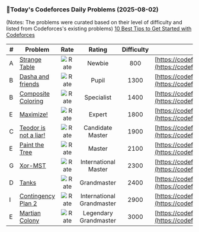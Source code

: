 ### 🌟Today's Codeforces Daily Problems (2025-08-02)
(Notes: The problems were curated based on their level of difficulty and listed from Codeforces's existing problems)
[10 Best Tips to Get Started with Codeforces](https://github.com/ika9810/Codeforces-Daily-Problems/blob/main/10%20Best%20Tips%20to%20Get%20Started%20with%20Codeforces.md)

| # | Problem | Rate| Rating | Difficulty | Contest |
|---| ----- | :--------: | :----------: | :----------: | ---------- |
|A|[Strange Table](https://codeforces.com/contest/1506/problem/A)|![Rate](https://img.shields.io/badge/Newbie-800-lightgrey)|Newbie|800|[https://codeforces.com/contest/1506](https://codeforces.com/contest/1506)|
|B|[Dasha and friends](https://codeforces.com/contest/761/problem/B)|![Rate](https://img.shields.io/badge/Pupil-1300-brightgreen)|Pupil|1300|[https://codeforces.com/contest/761](https://codeforces.com/contest/761)|
|B|[Composite Coloring](https://codeforces.com/contest/1332/problem/B)|![Rate](https://img.shields.io/badge/Specialist-1400-9cf)|Specialist|1400|[https://codeforces.com/contest/1332](https://codeforces.com/contest/1332)|
|E|[Maximize!](https://codeforces.com/contest/939/problem/E)|![Rate](https://img.shields.io/badge/Expert-1800-blue)|Expert|1800|[https://codeforces.com/contest/939](https://codeforces.com/contest/939)|
|C|[Teodor is not a liar!](https://codeforces.com/contest/930/problem/C)|![Rate](https://img.shields.io/badge/Candidate%20Master-1900-blueviolet)|Candidate Master|1900|[https://codeforces.com/contest/930](https://codeforces.com/contest/930)|
|E|[Paint the Tree](https://codeforces.com/contest/1223/problem/E)|![Rate](https://img.shields.io/badge/Master-2100-orange)|Master|2100|[https://codeforces.com/contest/1223](https://codeforces.com/contest/1223)|
|G|[Xor-MST](https://codeforces.com/contest/888/problem/G)|![Rate](https://img.shields.io/badge/International%20Master-2300-orange)|International Master|2300|[https://codeforces.com/contest/888](https://codeforces.com/contest/888)|
|D|[Tanks](https://codeforces.com/contest/920/problem/D)|![Rate](https://img.shields.io/badge/Grandmaster-2400-red)|Grandmaster|2400|[https://codeforces.com/contest/920](https://codeforces.com/contest/920)|
|I|[Contingency Plan 2](https://codeforces.com/contest/1906/problem/I)|![Rate](https://img.shields.io/badge/International%20Grandmaster-2900-red)|International Grandmaster|2900|[https://codeforces.com/contest/1906](https://codeforces.com/contest/1906)|
|E|[Martian Colony](https://codeforces.com/contest/154/problem/E)|![Rate](https://img.shields.io/badge/Legendary%20Grandmaster-3000-red)|Legendary Grandmaster|3000|[https://codeforces.com/contest/154](https://codeforces.com/contest/154)|
